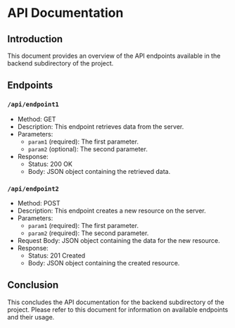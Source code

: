 # API Documentation

## Introduction
This document provides an overview of the API endpoints available in the backend subdirectory of the project.

## Endpoints

### `/api/endpoint1`
- Method: GET
- Description: This endpoint retrieves data from the server.
- Parameters:
    - `param1` (required): The first parameter.
    - `param2` (optional): The second parameter.
- Response:
    - Status: 200 OK
    - Body: JSON object containing the retrieved data.

### `/api/endpoint2`
- Method: POST
- Description: This endpoint creates a new resource on the server.
- Parameters:
    - `param1` (required): The first parameter.
    - `param2` (required): The second parameter.
- Request Body: JSON object containing the data for the new resource.
- Response:
    - Status: 201 Created
    - Body: JSON object containing the created resource.

## Conclusion
This concludes the API documentation for the backend subdirectory of the project. Please refer to this document for information on available endpoints and their usage.